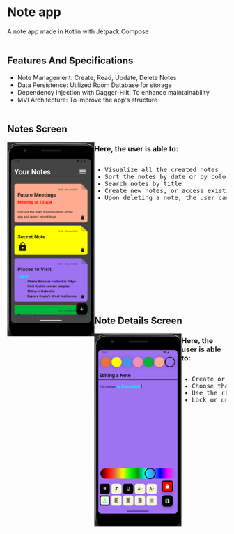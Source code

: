 # Note app
A note app made in Kotlin with Jetpack Compose
<br></br>

## Features And Specifications
- Note Management: Create, Read, Update, Delete Notes
- Data Persistence: Utilized Room Database for storage
- Dependency Injection with Dagger-Hilt: To enhance maintainability
- MVI Architecture: To improve the app's structure
<br></br>

## Notes Screen
<img src="https://github.com/SerbanMarinescu/Note-App-2.0/blob/4abb188443b9c49f0a0b320edd16d693225fa221/images/MainScreen.png" width=200 align="left">

### Here, the user is able to:
<pre><ul><li>Visualize all the created notes</li><li>Sort the notes by date or by color</li><li>Search notes by title</li><li>Create new notes, or access existing ones</li><li>Upon deleting a note, the user can undo the process if he/she so whishes</li></ul></pre>
<br></br>
<br></br>
<br></br>
<br></br>
<br></br>
<br></br>

## Note Details Screen
<img src="https://github.com/SerbanMarinescu/Note-App-2.0/blob/a9e3d3e213b9b9c812b8fae9f204427e3aa08dff/images/Editing%20a%20note.png" width=200 align="left">

### Here, the user is able to:
<pre><ul><li>Create or edit notes</li><li>Choose the note's background color from the top menu</li><li>Use the rich text editor to change the style and color of the text</li><li>Lock or unlock a note to change its private status</li></ul></pre>
<br></br>







